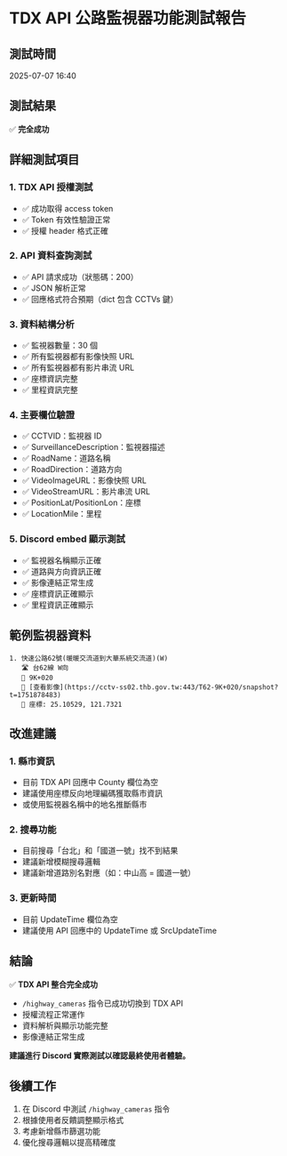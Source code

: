 # TDX API 公路監視器功能測試報告

## 測試時間
2025-07-07 16:40

## 測試結果
✅ **完全成功**

## 詳細測試項目

### 1. TDX API 授權測試
- ✅ 成功取得 access token
- ✅ Token 有效性驗證正常
- ✅ 授權 header 格式正確

### 2. API 資料查詢測試
- ✅ API 請求成功（狀態碼：200）
- ✅ JSON 解析正常
- ✅ 回應格式符合預期（dict 包含 CCTVs 鍵）

### 3. 資料結構分析
- ✅ 監視器數量：30 個
- ✅ 所有監視器都有影像快照 URL
- ✅ 所有監視器都有影片串流 URL
- ✅ 座標資訊完整
- ✅ 里程資訊完整

### 4. 主要欄位驗證
- ✅ CCTVID：監視器 ID
- ✅ SurveillanceDescription：監視器描述
- ✅ RoadName：道路名稱
- ✅ RoadDirection：道路方向
- ✅ VideoImageURL：影像快照 URL
- ✅ VideoStreamURL：影片串流 URL
- ✅ PositionLat/PositionLon：座標
- ✅ LocationMile：里程

### 5. Discord embed 顯示測試
- ✅ 監視器名稱顯示正確
- ✅ 道路與方向資訊正確
- ✅ 影像連結正常生成
- ✅ 座標資訊正確顯示
- ✅ 里程資訊正確顯示

## 範例監視器資料
```
1. 快速公路62號(暖暖交流道到大華系統交流道)(W)
   🛣️ 台62線 W向
   📏 9K+020
   🔗 [查看影像](https://cctv-ss02.thb.gov.tw:443/T62-9K+020/snapshot?t=1751878483)
   📍 座標: 25.10529, 121.7321
```

## 改進建議

### 1. 縣市資訊
- 目前 TDX API 回應中 County 欄位為空
- 建議使用座標反向地理編碼獲取縣市資訊
- 或使用監視器名稱中的地名推斷縣市

### 2. 搜尋功能
- 目前搜尋「台北」和「國道一號」找不到結果
- 建議新增模糊搜尋邏輯
- 建議新增道路別名對應（如：中山高 = 國道一號）

### 3. 更新時間
- 目前 UpdateTime 欄位為空
- 建議使用 API 回應中的 UpdateTime 或 SrcUpdateTime

## 結論

✅ **TDX API 整合完全成功**
- `/highway_cameras` 指令已成功切換到 TDX API
- 授權流程正常運作
- 資料解析與顯示功能完整
- 影像連結正常生成

**建議進行 Discord 實際測試以確認最終使用者體驗。**

## 後續工作
1. 在 Discord 中測試 `/highway_cameras` 指令
2. 根據使用者反饋調整顯示格式
3. 考慮新增縣市篩選功能
4. 優化搜尋邏輯以提高精確度
